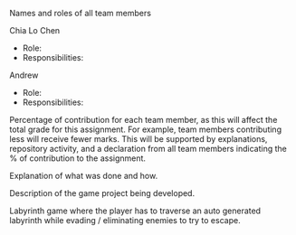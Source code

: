 Names and roles of all team members

Chia Lo Chen

- Role:
- Responsibilities:

Andrew

- Role:
- Responsibilities:
  
Percentage of contribution for each team member, as this will affect the total grade for this assignment. For example, team members contributing less will receive fewer marks. This will be supported by explanations, repository activity, and a declaration from all team members indicating the % of contribution to the assignment.

Explanation of what was done and how.

Description of the game project being developed.

Labyrinth game where the player has to traverse an auto generated labyrinth while evading / eliminating enemies to try to escape. 
